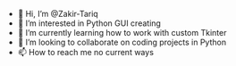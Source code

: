 - 👋 Hi, I’m @Zakir-Tariq
- 👀 I’m interested in Python GUI creating
- 🌱 I’m currently learning how to work with custom Tkinter
- 💞️ I’m looking to collaborate on coding projects in Python
- 📫 How to reach me no current ways

<!---
Zakir-Tariq/Zakir-Tariq is a ✨ special ✨ repository because its `README.md` (this file) appears on your GitHub profile.
You can click the Preview link to take a look at your changes.
--->
